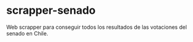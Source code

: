 # scrapper-senado
Web scrapper para conseguir todos los resultados de las votaciones del senado en Chile.
